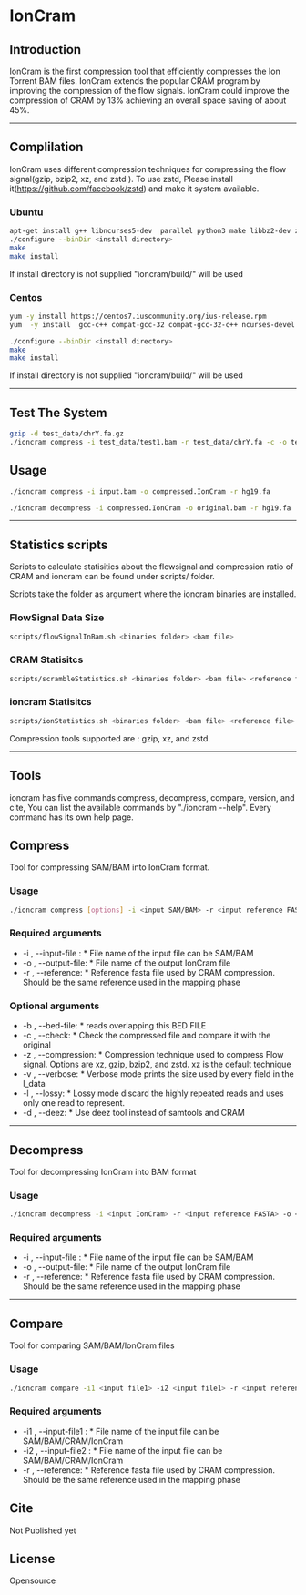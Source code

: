 # IonCram
## Introduction
IonCram is the first compression tool that efficiently compresses the Ion Torrent BAM files. IonCram extends the popular CRAM program by improving the compression of the flow signals. IonCram could improve the compression of CRAM by 13% achieving an overall space saving of about 45%.

---

## Complilation

IonCram uses different compression techniques for compressing the flow signal(gzip, bzip2, xz, and zstd ). To use zstd, Please install it(https://github.com/facebook/zstd) and make it system available.

### Ubuntu

```bash
apt-get install g++ libncurses5-dev  parallel python3 make libbz2-dev zstd zlib1g-dev liblzma-dev automake libtool samtools time
./configure --binDir <install directory>
make
make install
```
If install directory is not supplied "ioncram/build/" will be used

### Centos

```bash
yum -y install https://centos7.iuscommunity.org/ius-release.rpm
yum  -y install  gcc-c++ compat-gcc-32 compat-gcc-32-c++ ncurses-devel parallel xz-devel bzip2-devel make zlib-devel automake zstd file libtool samtools time python34u

./configure --binDir <install directory>
make
make install
```

If install directory is not supplied "ioncram/build/" will be used

---

## Test The System

```bash
gzip -d test_data/chrY.fa.gz
./ioncram compress -i test_data/test1.bam -r test_data/chrY.fa -c -o test1.ioncram
```



## Usage

```bash
./ioncram compress -i input.bam -o compressed.IonCram -r hg19.fa

./ioncram decompress -i compressed.IonCram -o original.bam -r hg19.fa
```
---

## Statistics scripts

Scripts to calculate statisitics about the flowsignal and compression ratio of CRAM and ioncram can be found under scripts/ folder.

Scripts take the folder as argument where the ioncram binaries are installed.

### FlowSignal Data Size
```bash
scripts/flowSignalInBam.sh <binaries folder> <bam file>
```

### CRAM Statisitcs
```bash
scripts/scrambleStatistics.sh <binaries folder> <bam file> <reference file>
```

### ioncram Statisitcs
```bash
scripts/ionStatistics.sh <binaries folder> <bam file> <reference file> <compression tool>
```
Compression tools supported are : gzip, xz, and zstd.

---

## Tools
ioncram has five commands compress, decompress, compare, version, and cite, You can list the available commands by "./ioncram --help". Every command has its own help page.

## Compress
Tool for compressing SAM/BAM into IonCram format.
### Usage
```bash
./ioncram compress [options] -i <input SAM/BAM> -r <input reference FASTA> -o <outputfile>
```

### Required arguments
+ -i , --input-file :
       * File name of the input file can be SAM/BAM
+ -o , --output-file:
       * File name of the output IonCram file
+ -r , --reference:
       * Reference fasta file used by CRAM compression. Should be the same reference used in the mapping phase

### Optional arguments
+ -b , --bed-file:
       * reads overlapping this BED FILE
+ -c , --check:
       * Check the compressed file and compare it with the original
+ -z , --compression:
       * Compression technique used to compress Flow signal. Options are xz, gzip, bzip2, and zstd. xz is the default technique
+ -v , --verbose:
       * Verbose mode prints the size used by every field in the l_data
+ -l , --lossy:
       * Lossy mode discard the highly repeated reads and uses only one read to represent.
+ -d , --deez:
       * Use  deez tool instead of samtools and CRAM
---

## Decompress
Tool for decompressing IonCram into BAM format
### Usage
```bash
./ioncram decompress -i <input IonCram> -r <input reference FASTA> -o <outputfile bam>
```
### Required arguments
+ -i , --input-file :
       * File name of the input file can be SAM/BAM
+ -o , --output-file:
       * File name of the output IonCram file
+ -r , --reference:
       * Reference fasta file used by CRAM compression. Should be the same reference used in the mapping phase
---

## Compare
Tool for comparing SAM/BAM/IonCram files
### Usage
```bash
./ioncram compare -i1 <input file1> -i2 <input file1> -r <input reference FASTA>
```
### Required arguments
+ -i1 , --input-file1 :
       * File name of the input file can be SAM/BAM/CRAM/IonCram
+ -i2 , --input-file2 :
       * File name of the input file can be SAM/BAM/CRAM/IonCram
+ -r , --reference:
       * Reference fasta file used by CRAM compression. Should be the same reference used in the mapping phase

## Cite
Not Published yet

## License
Opensource
